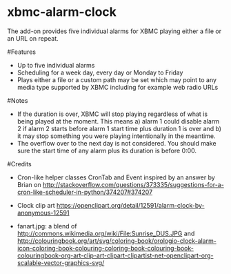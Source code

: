 xbmc-alarm-clock
================

The add-on provides five individual alarms for XBMC playing either a file 
or an URL on repeat.

#Features
  - Up to five individual alarms
  - Scheduling for a week day, every day or Monday to Friday
  - Plays either a file or a custom path may be set which may point to any
      media type supported by XBMC including for example web radio URLs

#Notes
  - If the duration is over, XBMC will stop playing regardless of what is
    being played at the moment. This means a) alarm 1 could disable
    alarm 2 if alarm 2 starts before alarm 1 start time plus duration 1
    is over and b) it may stop something you were playing intentionally
    in the meantime.
  - The overflow over to the next day is not considered. You should make
    sure the start time of any alarm plus its duration is before 0:00.

#Credits
  - Cron-like helper classes CronTab and Event inspired by an answer by
    Brian on
    http://stackoverflow.com/questions/373335/suggestions-for-a-cron-like-scheduler-in-python/374207#374207

  - Clock clip art https://openclipart.org/detail/12591/alarm-clock-by-anonymous-12591

  - fanart.jpg: a blend of
    http://commons.wikimedia.org/wiki/File:Sunrise_DUS.JPG
    and
    http://colouringbook.org/art/svg/coloring-book/orologio-clock-alarm-icon-coloring-book-colouring-coloring-book-colouring-book-colouringbook-org-art-clip-art-clipart-clipartist-net-openclipart-org-scalable-vector-graphics-svg/
   
